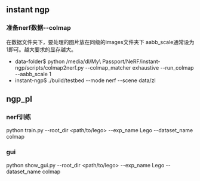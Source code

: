 ## instant ngp 
### 准备nerf数据--colmap
在数据文件夹下，要处理的图片放在同级的images文件夹下
aabb_scale通常设为1即可。越大要求的显存越大。
- data-folder$ python /media/dl/My\ Passport/NeRF/instant-ngp/scripts/colmap2nerf.py --colmap_matcher exhaustive --run_colmap --aabb_scale 1
- instant-ngp$ ./build/testbed --mode nerf --scene data/zl

## ngp_pl
### nerf训练
python train.py --root_dir <path/to/lego> --exp_name Lego --dataset_name colmap

### gui
python show_gui.py --root_dir <path/to/lego> --exp_name Lego --dataset_name colmap
